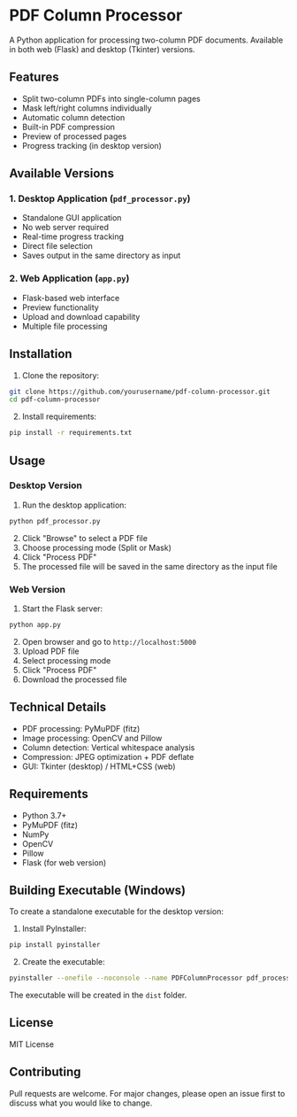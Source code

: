 # PDF Column Processor

A Python application for processing two-column PDF documents. Available in both web (Flask) and desktop (Tkinter) versions.

## Features

- Split two-column PDFs into single-column pages
- Mask left/right columns individually
- Automatic column detection
- Built-in PDF compression
- Preview of processed pages
- Progress tracking (in desktop version)

## Available Versions

### 1. Desktop Application (`pdf_processor.py`)
- Standalone GUI application
- No web server required
- Real-time progress tracking
- Direct file selection
- Saves output in the same directory as input

### 2. Web Application (`app.py`)
- Flask-based web interface
- Preview functionality
- Upload and download capability
- Multiple file processing

## Installation

1. Clone the repository:
```bash
git clone https://github.com/yourusername/pdf-column-processor.git
cd pdf-column-processor
```

2. Install requirements:
```bash
pip install -r requirements.txt
```

## Usage

### Desktop Version
1. Run the desktop application:
```bash
python pdf_processor.py
```
2. Click "Browse" to select a PDF file
3. Choose processing mode (Split or Mask)
4. Click "Process PDF"
5. The processed file will be saved in the same directory as the input file

### Web Version
1. Start the Flask server:
```bash
python app.py
```
2. Open browser and go to `http://localhost:5000`
3. Upload PDF file
4. Select processing mode
5. Click "Process PDF"
6. Download the processed file

## Technical Details

- PDF processing: PyMuPDF (fitz)
- Image processing: OpenCV and Pillow
- Column detection: Vertical whitespace analysis
- Compression: JPEG optimization + PDF deflate
- GUI: Tkinter (desktop) / HTML+CSS (web)

## Requirements

- Python 3.7+
- PyMuPDF (fitz)
- NumPy
- OpenCV
- Pillow
- Flask (for web version)

## Building Executable (Windows)

To create a standalone executable for the desktop version:

1. Install PyInstaller:
```bash
pip install pyinstaller
```

2. Create the executable:
```bash
pyinstaller --onefile --noconsole --name PDFColumnProcessor pdf_processor.py
```

The executable will be created in the `dist` folder.

## License

MIT License

## Contributing

Pull requests are welcome. For major changes, please open an issue first to discuss what you would like to change.
